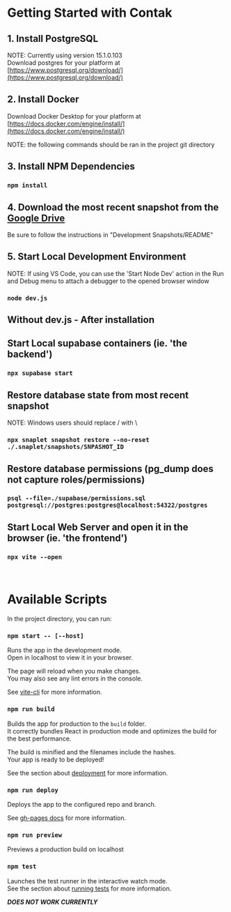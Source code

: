 # Getting Started with Contak

## 1. Install PostgreSQL
NOTE: Currently using version 15.1.0.103
<br>
Download postgres for your platform at [https://www.postgresql.org/download/](https://www.postgresql.org/download/)

## 2. Install Docker

Download Docker Desktop for your platform at [https://docs.docker.com/engine/install/](https://docs.docker.com/engine/install/)

NOTE: the following commands should be ran in the project git directory
## 3. Install NPM Dependencies

### `npm install`

## 4. Download the most recent snapshot from the [Google Drive](https://drive.google.com/drive/folders/1qPBcYSMn-wFF5MfYE8ibuoCdjmojQCwV?usp=sharing)

Be sure to follow the instructions in "Development Snapshots/README" 

## 5. Start Local Development Environment

NOTE: If using VS Code, you can use the 'Start Node Dev' action in the Run and Debug menu to 
attach a debugger to the opened browser window
### `node dev.js`

## Without dev.js - After installation

## Start Local supabase containers (ie. 'the backend')
### `npx supabase start`

## Restore database state from most recent snapshot
NOTE: Windows users should replace / with \
### `npx snaplet snapshot restore --no-reset ./.snaplet/snapshots/SNPASHOT_ID`

## Restore database permissions (pg_dump does not capture roles/permissions)
### `psql --file=./supabase/permissions.sql postgresql://postgres:postgres@localhost:54322/postgres`

## Start Local Web Server and open it in the browser (ie. 'the frontend')
### `npx vite --open`

<br>

# Available Scripts

In the project directory, you can run:

### `npm start -- [--host]`

Runs the app in the development mode.\
Open in localhost to view it in your browser.

The page will reload when you make changes.\
You may also see any lint errors in the console.

See [vite-cli](https://vitejs.dev/guide/cli.html) for more information.


### `npm run build`

Builds the app for production to the `build` folder.\
It correctly bundles React in production mode and optimizes the build for the best performance.

The build is minified and the filenames include the hashes.\
Your app is ready to be deployed!

See the section about [deployment](https://facebook.github.io/create-react-app/docs/deployment) for more information.


### `npm run deploy`

Deploys the app to the configured repo and branch.

See [gh-pages docs](https://github.com/gitname/react-gh-pages#deploying-a-react-app-to-github-pages) for more information.

### `npm run preview`

Previews a production build on localhost


### `npm test`

Launches the test runner in the interactive watch mode.\
See the section about [running tests](https://facebook.github.io/create-react-app/docs/running-tests) for more information.

***DOES NOT WORK CURRENTLY***
